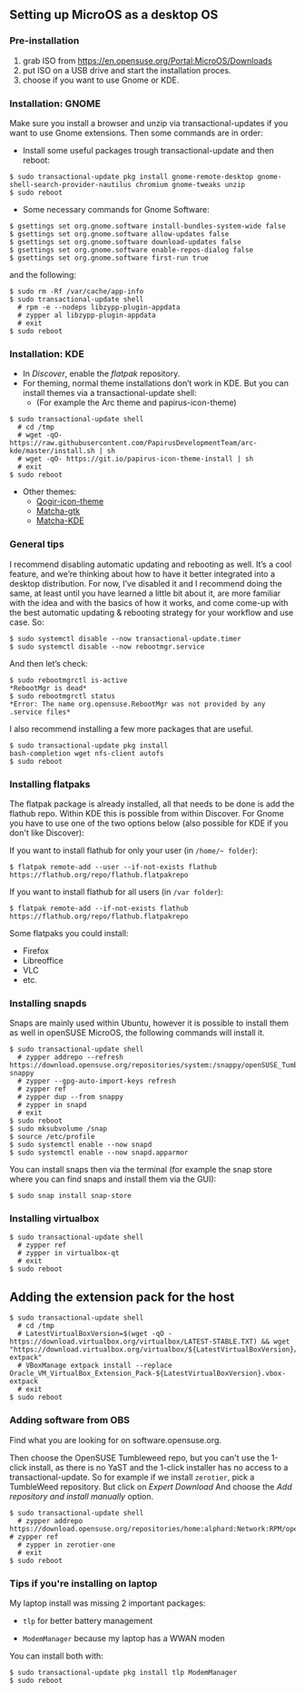 ## Setting up MicroOS as a desktop OS
### Pre-installation
1. grab ISO from https://en.opensuse.org/Portal:MicroOS/Downloads
2. put ISO on a USB drive and start the installation proces.
3. choose if you want to use Gnome or KDE.

### Installation: GNOME
Make sure you install a browser and unzip via transactional-updates if you want to use Gnome extensions. Then some commands are in order:

* Install some useful packages trough transactional-update and then reboot:
```
$ sudo transactional-update pkg install gnome-remote-desktop gnome-shell-search-provider-nautilus chromium gnome-tweaks unzip
$ sudo reboot
```

* Some necessary commands for Gnome Software: 
```
$ gsettings set org.gnome.software install-bundles-system-wide false
$ gsettings set org.gnome.software allow-updates false
$ gsettings set org.gnome.software download-updates false
$ gsettings set org.gnome.software enable-repos-dialog false
$ gsettings set org.gnome.software first-run true
```
and the following:
```
$ sudo rm -Rf /var/cache/app-info
$ sudo transactional-update shell
  # rpm -e --nodeps libzypp-plugin-appdata
  # zypper al libzypp-plugin-appdata
  # exit
$ sudo reboot
```

### Installation: KDE
* In _Discover_, enable the _flatpak_ repository.
* For theming, normal theme installations don’t work in KDE. But you can install themes via a transactional-update shell:
    * (For example the Arc theme and papirus-icon-theme)
```
$ sudo transactional-update shell
  # cd /tmp
  # wget -qO- https://raw.githubusercontent.com/PapirusDevelopmentTeam/arc-kde/master/install.sh | sh
  # wget -qO- https://git.io/papirus-icon-theme-install | sh
  # exit
$ sudo reboot
```
* Other themes:
    * [Qogir-icon-theme](https://github.com/vinceliuice/Qogir-icon-theme)
    * [Matcha-gtk](https://github.com/vinceliuice/Matcha-gtk-theme)
    * [Matcha-KDE](https://github.com/vinceliuice/Matcha-kde)

### General tips
I recommend disabling automatic updating and rebooting as well. It’s a cool feature, and we’re thinking about how to have it better integrated into a desktop distribution. For now, I’ve disabled it and I recommend doing the same, at least until you have learned a little bit about it, are more familiar with the idea and with the basics of how it works, and come come-up with the best automatic updating & rebooting strategy for your workflow and use case. So:
```
$ sudo systemctl disable --now transactional-update.timer
$ sudo systemctl disable --now rebootmgr.service
```
And then let’s check:
```
$ sudo rebootmgrctl is-active
*RebootMgr is dead*
$ sudo rebootmgrctl status
*Error: The name org.opensuse.RebootMgr was not provided by any .service files*
```

I also recommend installing a few more packages that are useful.
```
$ sudo transactional-update pkg install
bash-completion wget nfs-client autofs
$ sudo reboot
```


### Installing flatpaks

The flatpak package is already installed, all that needs to be done is add the flathub repo. Within KDE this is possible from within Discover. For Gnome you have to use one of the two options below (also possible for KDE if you don't like Discover):

If you want to install flathub for only your user (in `/home/~ folder`):
```
$ flatpak remote-add --user --if-not-exists flathub https://flathub.org/repo/flathub.flatpakrepo
```
If you want to install flathub for all users (in `/var folder`):
```
$ flatpak remote-add --if-not-exists flathub https://flathub.org/repo/flathub.flatpakrepo
```
Some flatpaks you could install:
- Firefox
- Libreoffice
- VLC
- etc.


### Installing snapds

Snaps are mainly used within Ubuntu, however it is possible to install them as well in openSUSE MicroOS, the following commands will install it.

```
$ sudo transactional-update shell
  # zypper addrepo --refresh https://download.opensuse.org/repositories/system:/snappy/openSUSE_Tumbleweed snappy
  # zypper --gpg-auto-import-keys refresh
  # zypper ref
  # zypper dup --from snappy
  # zypper in snapd
  # exit
$ sudo reboot
$ sudo mksubvolume /snap
$ source /etc/profile
$ sudo systemctl enable --now snapd
$ sudo systemctl enable --now snapd.apparmor
```
You can install snaps then via the terminal (for example the snap store where you can find snaps and install them via the GUI):
```
$ sudo snap install snap-store
```

### Installing virtualbox
```
$ sudo transactional-update shell
  # zypper ref
  # zypper in virtualbox-qt
  # exit
$ sudo reboot
```

## Adding the extension pack for the host
```
$ sudo transactional-update shell
  # cd /tmp
  # LatestVirtualBoxVersion=$(wget -qO - https://download.virtualbox.org/virtualbox/LATEST-STABLE.TXT) && wget "https://download.virtualbox.org/virtualbox/${LatestVirtualBoxVersion}/Oracle_VM_VirtualBox_Extension_Pack-${LatestVirtualBoxVersion}.vbox-extpack"
  # VBoxManage extpack install --replace Oracle_VM_VirtualBox_Extension_Pack-${LatestVirtualBoxVersion}.vbox-extpack
  # exit
$ sudo reboot
```

### Adding software from OBS
Find what you are looking for on software.opensuse.org.

Then choose the OpenSUSE Tumbleweed repo, but you can't use the 1-click install, as there is no YaST and the 1-click installer has no access to a transactional-update.
So for example if we install `zerotier`, pick a TumbleWeed repository. But click on _Expert Download_
And choose the _Add repository and install manually_ option.
```
$ sudo transactional-update shell
  # zypper addrepo https://download.opensuse.org/repositories/home:alphard:Network:RPM/openSUSE_Tumbleweed/home:alphard:Network:RPM.repo # zypper ref
  # zypper in zerotier-one
  # exit
$ sudo reboot
```
### Tips if you're installing on laptop
My laptop install was missing 2 important packages:

* `tlp` for better battery management

* `ModemManager` because my laptop has a WWAN moden

You can install both with:
```
$ sudo transactional-update pkg install tlp ModemManager
$ sudo reboot
```
